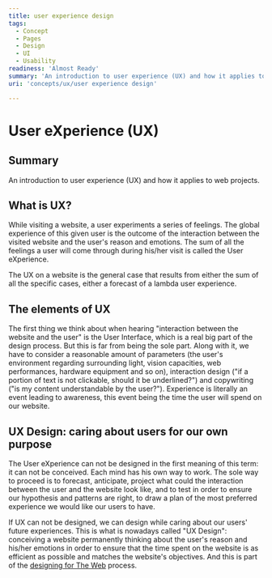 ```yaml
---
title: user experience design
tags:
  - Concept
  - Pages
  - Design
  - UI
  - Usability
readiness: 'Almost Ready'
summary: 'An introduction to user experience (UX) and how it applies to web projects.'
uri: 'concepts/ux/user experience design'

---
```

# User eXperience (UX)

## Summary

An introduction to user experience (UX) and how it applies to web projects.

## What is UX?

While visiting a website, a user experiments a series of feelings. The global experience of this given user is the outcome of the interaction between the visited website and the user's reason and emotions. The sum of all the feelings a user will come through during his/her visit is called the User eXperience.

The UX on a website is the general case that results from either the sum of all the specific cases, either a forecast of a lambda user experience.

## The elements of UX

The first thing we think about when hearing "interaction between the website and the user" is the User Interface, which is a real big part of the design process. But this is far from being the sole part. Along with it, we have to consider a reasonable amount of parameters (the user's environment regarding surrounding light, vision capacities, web performances, hardware equipment and so on), interaction design ("if a portion of text is not clickable, should it be underlined?") and copywriting ("is my content understandable by the user?"). Experience is literally an event leading to awareness, this event being the time the user will spend on our website.

## UX Design: caring about users for our own purpose

The User eXperience can not be designed in the first meaning of this term: it can not be conceived. Each mind has his own way to work. The sole way to proceed is to forecast, anticipate, project what could the interaction between the user and the website look like, and to test in order to ensure our hypothesis and patterns are right, to draw a plan of the most preferred experience we would like our users to have.

If UX can not be designed, we can design while caring about our users' future experiences. This is what is nowadays called "UX Design": conceiving a website permanently thinking about the user's reason and his/her emotions in order to ensure that the time spent on the website is as efficient as possible and matches the website's objectives. And this is part of the [designing for The Web](/concepts/an_introduction_to_web_design) process.

